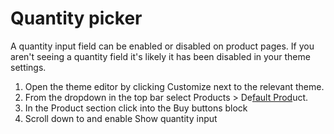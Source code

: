 # Quantity picker

A quantity input field can be enabled or disabled on product pages. If you aren't seeing a quantity field it's likely it has been disabled in your theme settings.



1. Open the theme editor by clicking Customize next to the relevant theme.
2. From the dropdown in the top bar select Products > De[fault Prod](http://product.in/)uct.
3. In the Product section click into the Buy buttons block
4. Scroll down to and enable Show quantity input
